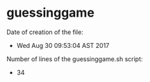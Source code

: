 # guessinggame
Date of creation of the file:
* Wed Aug 30 09:53:04 AST 2017

Number of lines of the guessinggame.sh script:
* 34
